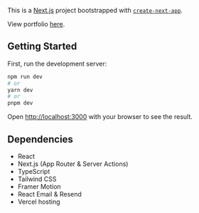 This is a [Next.js](https://nextjs.org/) project bootstrapped with [`create-next-app`](https://github.com/vercel/next.js/tree/canary/packages/create-next-app).

View portfolio [here](carter-dev.vercel.app).

## Getting Started

First, run the development server:

```bash
npm run dev
# or
yarn dev
# or
pnpm dev
```

Open [http://localhost:3000](http://localhost:3000) with your browser to see the result.

## Dependencies

- React
- Next.js (App Router & Server Actions)
- TypeScript
- Tailwind CSS 
- Framer Motion 
- React Email & Resend 
- Vercel hosting


